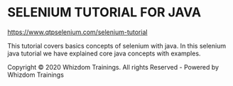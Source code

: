 # SELENIUM TUTORIAL FOR JAVA

https://www.qtpselenium.com/selenium-tutorial

This tutorial covers basics concepts of selenium with java. In this selenium java tutorial we have explained core java concepts with examples.

Copyright © 2020 Whizdom Trainings. All rights Reserved - Powered by Whizdom Trainings